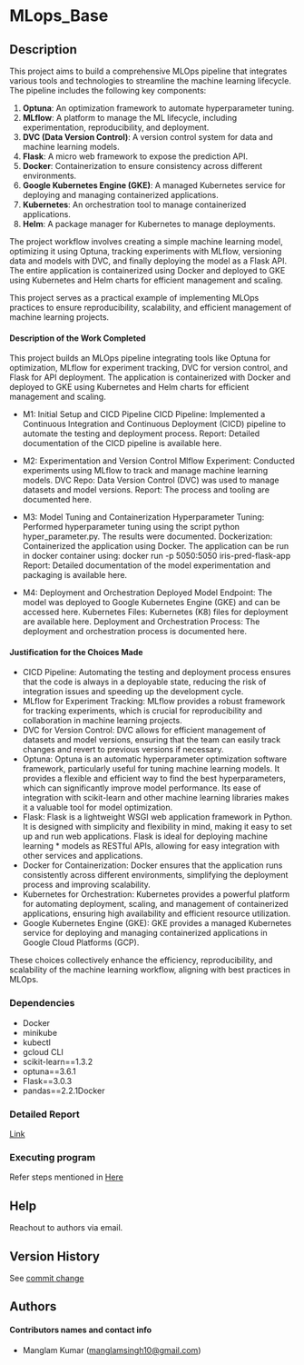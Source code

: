 # MLops_Base

## Description

This project aims to build a comprehensive MLOps pipeline that integrates various tools and technologies to streamline the machine learning lifecycle. The pipeline includes the following key components:

1. **Optuna**: An optimization framework to automate hyperparameter tuning.
2. **MLflow**: A platform to manage the ML lifecycle, including experimentation, reproducibility, and deployment.
3. **DVC (Data Version Control)**: A version control system for data and machine learning models.
4. **Flask**: A micro web framework to expose the prediction API.
5. **Docker**: Containerization to ensure consistency across different environments.
6. **Google Kubernetes Engine (GKE)**: A managed Kubernetes service for deploying and managing containerized applications.
7. **Kubernetes**: An orchestration tool to manage containerized applications.
8. **Helm**: A package manager for Kubernetes to manage deployments.

The project workflow involves creating a simple machine learning model, optimizing it using Optuna, tracking experiments with MLflow, versioning data and models with DVC, and finally deploying the model as a Flask API. The entire application is containerized using Docker and deployed to GKE using Kubernetes and Helm charts for efficient management and scaling.

This project serves as a practical example of implementing MLOps practices to ensure reproducibility, scalability, and efficient management of machine learning projects.


#### Description of the Work Completed

This project builds an MLOps pipeline integrating tools like Optuna for optimization, MLflow for experiment tracking, DVC for version control, and Flask for API deployment. The application is containerized with Docker and deployed to GKE using Kubernetes and Helm charts for efficient management and scaling.

* M1: Initial Setup and CICD Pipeline
CICD Pipeline: Implemented a Continuous Integration and Continuous Deployment (CICD) pipeline to automate the testing and deployment process.
Report: Detailed documentation of the CICD pipeline is available here.

* M2: Experimentation and Version Control
Mlflow Experiment: Conducted experiments using MLflow to track and manage machine learning models.
DVC Repo: Data Version Control (DVC) was used to manage datasets and model versions.
Report: The process and tooling are documented here.

* M3: Model Tuning and Containerization
Hyperparameter Tuning: Performed hyperparameter tuning using the script python hyper_parameter.py. The results were documented.
Dockerization: Containerized the application using Docker. The application can be run in docker container using: docker run -p 5050:5050 iris-pred-flask-app
Report: Detailed documentation of the model experimentation and packaging is available here.

* M4: Deployment and Orchestration
Deployed Model Endpoint: The model was deployed to Google Kubernetes Engine (GKE) and can be accessed here.
Kubernetes Files: Kubernetes (K8) files for deployment are available here.
Deployment and Orchestration Process: The deployment and orchestration process is documented here.

#### Justification for the Choices Made
* CICD Pipeline: Automating the testing and deployment process ensures that the code is always in a deployable state, reducing the risk of integration issues and speeding up the development cycle.
* MLflow for Experiment Tracking: MLflow provides a robust framework for tracking experiments, which is crucial for reproducibility and collaboration in machine learning projects.
* DVC for Version Control: DVC allows for efficient management of datasets and model versions, ensuring that the team can easily track changes and revert to previous versions if necessary.
* Optuna: Optuna is an automatic hyperparameter optimization software framework, particularly useful for tuning machine learning models. It provides a flexible and efficient way to find the best hyperparameters, which can significantly improve model performance. Its ease of integration with scikit-learn and other machine learning libraries makes it a valuable tool for model optimization.
* Flask: Flask is a lightweight WSGI web application framework in Python. It is designed with simplicity and flexibility in mind, making it easy to set up and run web applications. Flask is ideal for deploying machine learning * models as RESTful APIs, allowing for easy integration with other services and applications.
* Docker for Containerization: Docker ensures that the application runs consistently across different environments, simplifying the deployment process and improving scalability.
* Kubernetes for Orchestration: Kubernetes provides a powerful platform for automating deployment, scaling, and management of containerized applications, ensuring high availability and efficient resource utilization.
* Google Kubernetes Engine (GKE): GKE provides a managed Kubernetes service for deploying and managing containerized applications in Google Cloud Platforms (GCP).

These choices collectively enhance the efficiency, reproducibility, and scalability of the machine learning workflow, aligning with best practices in MLOps.


### Dependencies
* Docker
* minikube
* kubectl
* gcloud CLI
* scikit-learn==1.3.2
* optuna==3.6.1
* Flask==3.0.3
* pandas==2.2.1Docker


### Detailed Report
[Link](https://github.com/manglamsingh10/MLOps_Base/blob/main/MLOps_Base_Summary_Document.pdf)


### Executing program
Refer steps mentioned in [Here](https://github.com/manglamsingh10/MLOps_Base/blob/main/M4/M4-Deliverables-report.pdf)

## Help
Reachout to authors via email.

## Version History

See [commit change](https://github.com/manglamsingh10/MLOps_Base/commits/main/)

## Authors

#### Contributors names and contact info

* Manglam Kumar (manglamsingh10@gmail.com)
